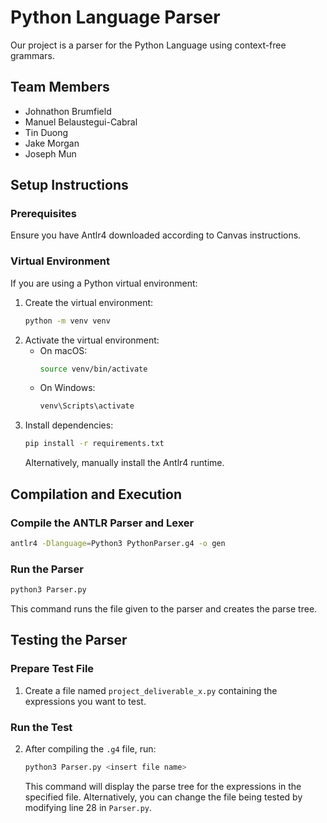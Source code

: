 # Python Language Parser

Our project is a parser for the Python Language using context-free grammars.

## Team Members

- Johnathon Brumfield
- Manuel Belaustegui-Cabral
- Tin Duong
- Jake Morgan
- Joseph Mun

## Setup Instructions

### Prerequisites

Ensure you have Antlr4 downloaded according to Canvas instructions.

### Virtual Environment

If you are using a Python virtual environment:

1. Create the virtual environment:
   ```sh
   python -m venv venv
   ```
2. Activate the virtual environment:
   - On macOS:
     ```sh
     source venv/bin/activate
     ```
   - On Windows:
     ```sh
     venv\Scripts\activate
     ```
3. Install dependencies:
   ```sh
   pip install -r requirements.txt
   ```
   Alternatively, manually install the Antlr4 runtime.

## Compilation and Execution

### Compile the ANTLR Parser and Lexer

```sh
antlr4 -Dlanguage=Python3 PythonParser.g4 -o gen
```

### Run the Parser

```sh
python3 Parser.py
```

This command runs the file given to the parser and creates the parse tree.

## Testing the Parser

### Prepare Test File

1. Create a file named `project_deliverable_x.py` containing the expressions you want to test.

### Run the Test

2. After compiling the `.g4` file, run:
   ```sh
   python3 Parser.py <insert file name>
   ```
   This command will display the parse tree for the expressions in the specified file. Alternatively, you can change the file being tested by modifying line 28 in `Parser.py`.
